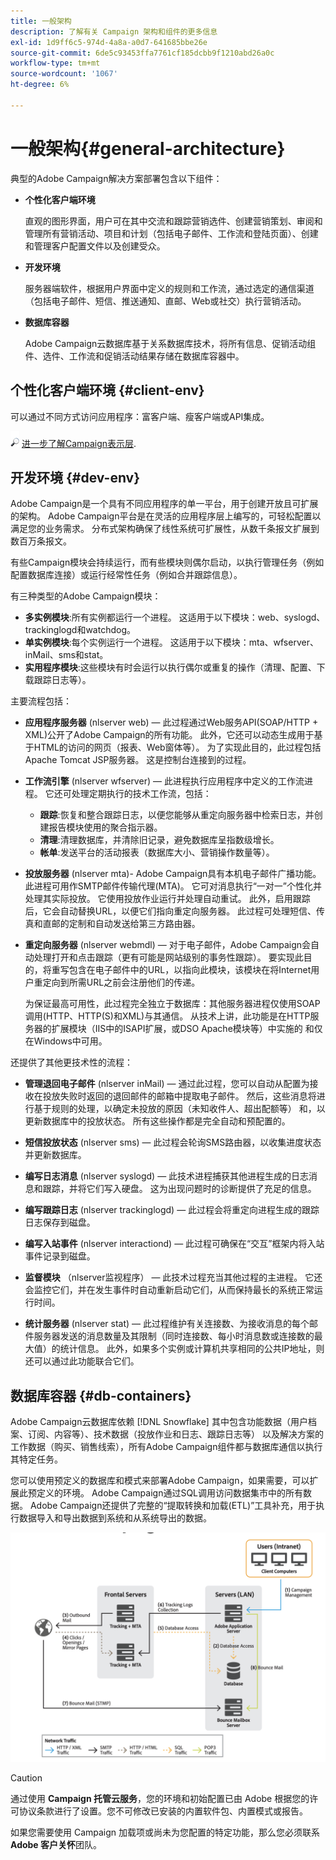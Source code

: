 ```yaml
---
title: 一般架构
description: 了解有关 Campaign 架构和组件的更多信息
exl-id: 1d9ff6c5-974d-4a8a-a0d7-641685bbe26e
source-git-commit: 6de5c93453ffa7761cf185dcbb9f1210abd26a0c
workflow-type: tm+mt
source-wordcount: '1067'
ht-degree: 6%

---
```


# 一般架构{#general-architecture}

典型的Adobe Campaign解决方案部署包含以下组件：

* **个性化客户端环境**

   直观的图形界面，用户可在其中交流和跟踪营销选件、创建营销策划、审阅和管理所有营销活动、项目和计划（包括电子邮件、工作流和登陆页面）、创建和管理客户配置文件以及创建受众。

* **开发环境**

   服务器端软件，根据用户界面中定义的规则和工作流，通过选定的通信渠道（包括电子邮件、短信、推送通知、直邮、Web或社交）执行营销活动。

* **数据库容器**

   Adobe Campaign云数据库基于关系数据库技术，将所有信息、促销活动组件、选件、工作流和促销活动结果存储在数据库容器中。

## 个性化客户端环境 {#client-env}

可以通过不同方式访问应用程序：富客户端、瘦客户端或API集成。

![](../assets/do-not-localize/glass.png) [进一步了解Campaign表示层](../start/ac-components.md).

## 开发环境 {#dev-env}

Adobe Campaign是一个具有不同应用程序的单一平台，用于创建开放且可扩展的架构。 Adobe Campaign平台是在灵活的应用程序层上编写的，可轻松配置以满足您的业务需求。 分布式架构确保了线性系统可扩展性，从数千条报文扩展到数百万条报文。

有些Campaign模块会持续运行，而有些模块则偶尔启动，以执行管理任务（例如配置数据库连接）或运行经常性任务（例如合并跟踪信息）。

有三种类型的Adobe Campaign模块：

* **多实例模块**:所有实例都运行一个进程。 这适用于以下模块：web、syslogd、trackinglogd和watchdog。
* **单实例模块**:每个实例运行一个进程。 这适用于以下模块：mta、wfserver、inMail、sms和stat。
* **实用程序模块**:这些模块有时会运行以执行偶尔或重复的操作（清理、配置、下载跟踪日志等）。

主要流程包括：

* **应用程序服务器** (nlserver web) — 此过程通过Web服务API(SOAP/HTTP + XML)公开了Adobe Campaign的所有功能。 此外，它还可以动态生成用于基于HTML的访问的网页（报表、Web窗体等）。 为了实现此目的，此过程包括Apache Tomcat JSP服务器。 这是控制台连接到的过程。

* **工作流引擎** (nlserver wfserver) — 此进程执行应用程序中定义的工作流进程。 它还可处理定期执行的技术工作流，包括：

   * **跟踪**:恢复和整合跟踪日志，以便您能够从重定向服务器中检索日志，并创建报告模块使用的聚合指示器。
   * **清理**:清理数据库，并清除旧记录，避免数据库呈指数级增长。
   * **帐单**:发送平台的活动报表（数据库大小、营销操作数量等）。

* **投放服务器** (nlserver mta)- Adobe Campaign具有本机电子邮件广播功能。 此进程可用作SMTP邮件传输代理(MTA)。 它可对消息执行“一对一”个性化并处理其实际投放。 它使用投放作业运行并处理自动重试。 此外，启用跟踪后，它会自动替换URL，以便它们指向重定向服务器。 此过程可处理短信、传真和直邮的定制和自动发送给第三方路由器。

* **重定向服务器** (nlserver webmdl) — 对于电子邮件，Adobe Campaign会自动处理打开和点击跟踪（更有可能是网站级别的事务性跟踪）。 要实现此目的，将重写包含在电子邮件中的URL，以指向此模块，该模块在将Internet用户重定向到所需URL之前会注册他们的传递。

   为保证最高可用性，此过程完全独立于数据库：其他服务器进程仅使用SOAP调用(HTTP、HTTP(S)和XML)与其通信。 从技术上讲，此功能是在HTTP服务器的扩展模块（IIS中的ISAPI扩展，或DSO Apache模块等）中实施的 和仅在Windows中可用。

还提供了其他更技术性的流程：

* **管理退回电子邮件** (nlserver inMail) — 通过此过程，您可以自动从配置为接收在投放失败时返回的退回邮件的邮箱中提取电子邮件。 然后，这些消息将进行基于规则的处理，以确定未投放的原因（未知收件人、超出配额等） 和，以更新数据库中的投放状态。 所有这些操作都是完全自动和预配置的。

* **短信投放状态** (nlserver sms) — 此过程会轮询SMS路由器，以收集进度状态并更新数据库。

* **编写日志消息** (nlserver syslogd) — 此技术进程捕获其他进程生成的日志消息和跟踪，并将它们写入硬盘。 这为出现问题时的诊断提供了充足的信息。

* **编写跟踪日志** (nlserver trackinglogd) — 此过程会将重定向进程生成的跟踪日志保存到磁盘。

* **编写入站事件** (nlserver interactiond) — 此过程可确保在“交互”框架内将入站事件记录到磁盘。

* **监督模块** （nlserver监视程序） — 此技术过程充当其他过程的主进程。 它还会监控它们，并在发生事件时自动重新启动它们，从而保持最长的系统正常运行时间。

* **统计服务器** (nlserver stat) — 此过程维护有关连接数、为接收消息的每个邮件服务器发送的消息数量及其限制（同时连接数、每小时消息数或连接数的最大值）的统计信息。 此外，如果多个实例或计算机共享相同的公共IP地址，则还可以通过此功能联合它们。

## 数据库容器 {#db-containers}

Adobe Campaign云数据库依赖 [!DNL Snowflake] 其中包含功能数据（用户档案、订阅、内容等）、技术数据（投放作业和日志、跟踪日志等） 以及解决方案的工作数据（购买、销售线索），所有Adobe Campaign组件都与数据库通信以执行其特定任务。

您可以使用预定义的数据库和模式来部署Adobe Campaign，如果需要，可以扩展此预定义的环境。 Adobe Campaign通过SQL调用访问数据集市中的所有数据。 Adobe Campaign还提供了完整的“提取转换和加载(ETL)”工具补充，用于执行数据导入和导出数据到系统和从系统导出的数据。

![](assets/data-flow-diagram.png)


>[!CAUTION]
>
>通过使用 **Campaign 托管云服务**，您的环境和初始配置已由 Adobe 根据您的许可协议条款进行了设置。您不可修改已安装的内置软件包、内置模式或报告。
>
>如果您需要使用 Campaign 加载项或尚未为您配置的特定功能，那么您必须联系 **Adobe 客户关怀**&#x200B;团队。